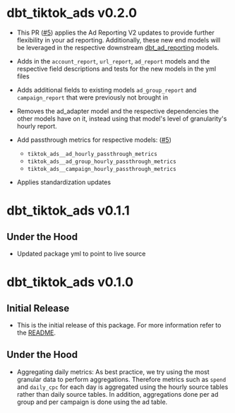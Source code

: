 # dbt_tiktok_ads v0.2.0
- This PR ([#5](https://github.com/fivetran/dbt_tiktok_ads/pull/5)) applies the Ad Reporting V2 updates to provide further flexibility in your ad reporting. Additionally, these new end models will be leveraged in the respective downstream [dbt_ad_reporting](https://github.com/fivetran/dbt_ad_reporting) models. 

- Adds in the `account_report`, `url_report`, `ad_report` models and the respective field descriptions and tests for the new models in the yml files
- Adds additional fields to existing models `ad_group_report` and `campaign_report` that were previously not brought in
- Removes the ad_adapter model and the respective dependencies the other models have on it, instead using that model's level of granularity's hourly report.
- Add passthrough metrics for respective models: ([#5](https://github.com/fivetran/dbt_tiktok_ads/pull/5))
    - `tiktok_ads__ad_hourly_passthrough_metrics`
    - `tiktok_ads__ad_group_hourly_passthrough_metrics`
    - `tiktok_ads__campaign_hourly_passthrough_metrics`
- Applies standardization updates 

# dbt_tiktok_ads v0.1.1
## Under the Hood
- Updated package yml to point to live source 

# dbt_tiktok_ads v0.1.0

## Initial Release
- This is the initial release of this package. For more information refer to the [README](/README.md).

## Under the Hood
- Aggregating daily metrics: As best practice, we try using the most granular data to perform aggregations. Therefore metrics such as `spend` and `daily_cpc` for each day is aggregated using the hourly source tables rather than daily source tables. In addition, aggregations done per ad group and per campaign is done using the ad table. 
